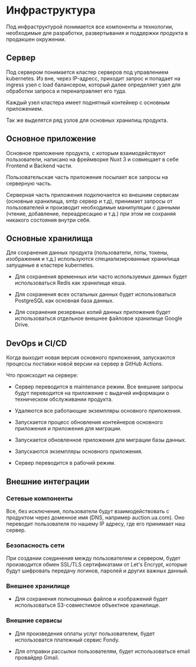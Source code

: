 # Инфраструктура

Под инфраструктурой понимается все компоненты и технологии, необходимые для разработки, развертывания и поддержки продукта в продакшен окружении.

## Сервер

Под сервером понимается кластер серверов под управлением kubernetes. Из вне, через IP-адресс, приходит запрос и попадает на ingress узел с load балансером, который далее определяет узел для обработки запроса и перенаправляет его туда.

Каждый узел кластера имеет поднятный контейнер с основным приложением.

Так же выделятся ряд узлов для основных хранилищ продукта.

## Основное приложение

Основное приложение продукта, с которым взаимодействуют пользователи, написано на фреймворке Nuxt 3 и совмещает в себе Frontend и Backend части.

Пользовательская часть приложения посылает все запросы на серверную часть.

Серверная часть приложения подключается ко внешним сервисам (основные хранилища, smtp сервер и т.д), принимает запросы от пользователей и производит необходимые манипуляции с данными (чтение, добавление, переадресацию и т.д.) при этом не сохраняя никакого состояния внутри себя.

## Основные хранилища

Для сохранения данных продукта (пользователи, лоты, токены, изображения и т.д.) используются специализированные хранилища запущеные в кластере kubernetes.

- Для сохранения временных или часто используемых данных будет использоваться Redis как хранилище кеша.

- Для сохранения всех остальных данных будет использоваться PostgreSQL как основная база данных.

- Для сохранения резервных копий данных приложения будет использоваться отдельное внешнее файловое хранилище Google Drive.

## DevOps и CI/CD

Когда выходит новая версия основного приложения, запускаются процессы поставки новой версии на сервер в GitHub Actions.

Что происходит на сервере:

- Сервер переводится в maintenance режим. Все внешние запросы будут переводится на приложение с выдачей информации о техническом обслуживании продукта.

- Удаляются все работающие экземпляры основного приложения.

- Запускается процесс обновления контейнеров основного приложения и приложения для миграции.

- Запускается обновленное приложения для миграции базы данных.

- Запускаются экземпляры основного приложения.

- Сервер переводится в рабочий режим.

## Внешние интеграции

### Сетевые компоненты

Все, без исключения, пользователи будут взаимодействовать с продуктом через доменное имя (DNS, например auction.ua.com). Оно переводит пользователя по нашему IP адресу, где его принимает наш сервер.

### Безопасность сети

При создании соединения между пользователем и сервером, будет производится обмен SSL/TLS сертификатами от Let's Encrypt, которые будут шифровать передачу логинов, паролей и других важных данный.

### Внешнее хранилище

- Для сохранения полноценных файлов и изображений будет использоваться S3-совместимое объектное хранилище.

### Внешние сервисы

- Для произведения оплаты услуг пользователем, будет использоватся платежный сервис Fondy.

- Для отправки рассылки пользователям, будет использоваться email провайдер Gmail.
